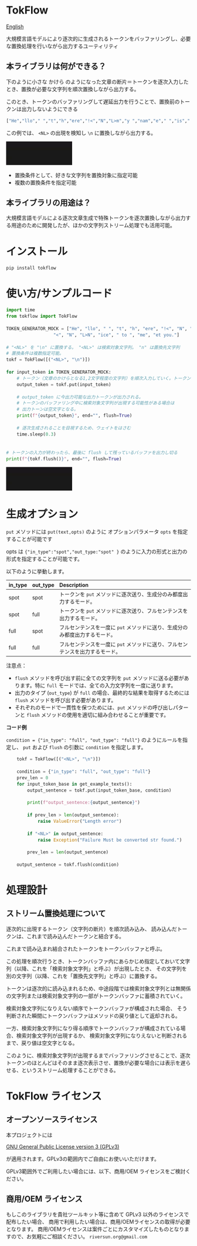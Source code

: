 # TokFlow

[English](README.md)

大規模言語モデルにより逐次的に生成されるトークンをバッファリングし、必要な置換処理を行いながら出力するユーティリティ

## 本ライブラリは何ができる？

下のように小さな かけら のようになった文章の断片＝トークンを逐次入力したとき、置換が必要な文字列を順次置換しながら出力する。

このとき、トークンのバッファリングして遅延出力を行うことで、置換前のトークンは出力しないようにできる

```python
["He","llo"," ","t","h","ere","!<","N","L>m","y ","nam","e"," ","is"," tokfl","ow.","<","N","L>N","ice"," to ","me","et you."]
```

この例では、 `<NL>` の出現を検知し `\n` に置換しながら出力する。

<img src="tokflow.gif">


- 置換条件として、好きな文字列を置換対象に指定可能
- 複数の置換条件を指定可能


## 本ライブラリの用途は？

大規模言語モデルによる逐次文章生成で特殊トークンを逐次置換しながら出力する用途のために開発したが、ほかの文字列ストリーム処理でも活用可能。

# インストール

```
pip install tokflow
```

# 使い方/サンプルコード

```python
import time
from tokflow import TokFlow

TOKEN_GENERATOR_MOCK = ["He", "llo", " ", "t", "h", "ere", "!<", "N", "L>m", "y ", "nam", "e", " ", "is", " tokfl", "ow.",
                  "<", "N", "L>N", "ice", " to ", "me", "et you."]

# "<NL>" を "\n" に置換する。 "<NL>" は検索対象文字列。 "n" は置換先文字列
# 置換条件は複数指定可能。
tokf = TokFlow([("<NL>", "\n")])

for input_token in TOKEN_GENERATOR_MOCK: 
    # トークン（文章のかけらとなる1,2文字程度の文字列）を順次入力していく。トークンは内部でバッファリングされる。
    output_token = tokf.put(input_token)

    # output_token に今出力可能な出力トークンが出力される。
    # トークンのバッファリング中に検索対象文字列が出現する可能性がある場合は
    # 出力トーンは空文字となる。
    print(f"{output_token}", end="", flush=True)

    # 逐次生成されることを目視するため、ウェイトをはさむ
    time.sleep(0.3)


# トークンの入力が終わったら、最後に flush して残っているバッファを出力し切る
print(f"{tokf.flush()}", end="", flush=True)

```


<img src="tokflow.gif">


# 生成オプション

`put` メソッドには `put(text,opts)` のように オプションパラメータ `opts` を指定することが可能です

opts は `{"in_type":"spot","out_type:"spot" }` のように入力の形式と出力の形式を指定することが可能です。

以下のように挙動します。

| in_type  | out_type | Description                                    |
| :------- | :------- |:-----------------------------------------------|
| spot     | spot     | トークンを `put` メソッドに逐次送り、生成分のみ都度出力するモード。          |
| spot     | full     | トークンを `put` メソッドに逐次送り、フルセンテンスを出力するモード。         |
| full     | spot     | フルセンテンスを一度に `put` メソッドに送り、生成分のみ都度出力するモード。          | |
| full     | full     | フルセンテンスを一度に `put` メソッドに送り、フルセンテンスを出力するモード。      |

注意点：
- `flush` メソッドを呼び出す前に全ての文字列を `put` メソッドに送る必要があります。特に `full` モードでは、全ての入力文字列を一度に送ります。
- 出力のタイプ (`out_type`) が `full` の場合、最終的な結果を取得するためには `flush` メソッドを呼び出す必要があります。
- それぞれのモードで一貫性を保つためには、`put` メソッドの呼び出しパターンと `flush` メソッドの使用を適切に組み合わせることが重要です。

**コード例**

`condition = {"in_type": "full", "out_type": "full"}` のようにルールを指定し、 `put` および `flush` の引数に `condition` を指定します。



```python
    tokf = TokFlow([("<NL>", "\n")])

    condition = {"in_type": "full", "out_type": "full"}
    prev_len = 0
    for input_token_base in get_example_texts():
        output_sentence = tokf.put(input_token_base, condition)

        print(f"output_sentence:{output_sentence}")

        if prev_len > len(output_sentence):
            raise ValueError("Length error")

        if "<NL>" in output_sentence:
            raise Exception("Failure Must be converted str found.")

        prev_len = len(output_sentence)

    output_sentence = tokf.flush(condition)
```


# 処理設計

## ストリーム置換処理について

逐次的に出現するトークン（文字列の断片）を順次読み込み、
読み込んだトークンは、これまで読み込んだトークンと結合する。

これまで読み込まれ結合されたトークンをトークンバッファと呼ぶ。

この処理を順次行うとき、トークンバッファ内にあらかじめ指定しておいて文字列（以降、これを「検索対象文字列」と呼ぶ）が出現したとき、
その文字列を別の文字列（以降、これを「置換先文字列」と呼ぶ）に置換する。


トークンは逐次的に読み込まれるため、中途段階では検索対象文字列とは無関係の文字列または検索対象文字列の一部がトークンバッファに蓄積されていく。

検索対象文字列になりえない順序でトークンバッファが構成された場合、
そう判断された瞬間にトークンバッファはメソッドの戻り値として返却される。


一方、検索対象文字列になり得る順序でトークンバッファが構成されている場合、検索対象文字列が出現するか、
検索対象文字列になりえないと判断されるまで、戻り値は空文字となる。


このように、検索対象文字列が出現するまでバッファリングさせることで、逐次トークンのほとんどはそのまま逐次表示させ、置換が必要な場合には表示を遅らせる、というストリーム処理することができる。


# TokFlow ライセンス

## オープンソースライセンス

本プロジェクトには

[GNU General Public License version 3 (GPLv3)](https://www.gnu.org/licenses/gpl-3.0.html)

が適用されます。GPLv3の範囲内でご自由にお使いいただけます。

GPLv3範囲外でご利用したい場合には、以下、商用/OEM ライセンスをご検討ください。

## 商用/OEM ライセンス

もしこのライブラリを貴社ツールキット等に含めて GPLv3 以外のライセンスで配布したい場合、
商用で利用したい場合は、商用/OEMライセンスの取得が必要となります。
商用/OEMライセンスは案件ごとにカスタマイズしたものとなりますので、お気軽にご相談ください。 `riversun.org@gmail.com`
